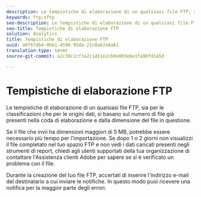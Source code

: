 ```yaml
---
description: Le tempistiche di elaborazione di un qualsiasi file FTP, sia per le classificazioni che per le origini dati, si basano sul numero di file già presenti nella coda di elaborazione e dalla dimensione del file in questione.
keywords: ftp;sftp
seo-description: Le tempistiche di elaborazione di un qualsiasi file FTP, sia per le classificazioni che per le origini dati, si basano sul numero di file già presenti nella coda di elaborazione e dalla dimensione del file in questione.
seo-title: Tempistiche di elaborazione FTP
solution: Analytics
title: Tempistiche di elaborazione FTP
uuid: a0f67db4-0bb1-4596-95da-21c8ab2a4a61
translation-type: tm+mt
source-git-commit: a2c38c2cf3a2c1451e2c60e003ebe1fa9bfd145d

---
```



# Tempistiche di elaborazione FTP

Le tempistiche di elaborazione di un qualsiasi file FTP, sia per le classificazioni che per le origini dati, si basano sul numero di file già presenti nella coda di elaborazione e dalla dimensione del file in questione.

Se il file che invii ha dimensioni maggiori di 5 MB, potrebbe essere necessario più tempo per l'importazione. Se dopo 1 o 2 giorni non visualizzi il file completato nel tuo spazio FTP e non vedi i dati caricati presenti negli strumenti di report, chiedi agli utenti supportati della tua organizzazione di contattare l'Assistenza clienti Adobe per sapere se si è verificato un problema con il file.

Durante la creazione del tuo file FTP, accertati di inserire l'indirizzo e-mail del destinatario a cui inviare le notifiche. In questo modo puoi ricevere una notifica per la maggior parte degli errori.
